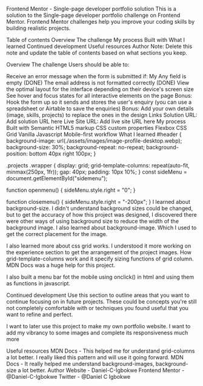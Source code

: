 Frontend Mentor - Single-page developer portfolio solution
This is a solution to the Single-page developer portfolio challenge on Frontend Mentor. Frontend Mentor challenges help you improve your coding skills by building realistic projects.

Table of contents
Overview
The challenge
My process
Built with
What I learned
Continued development
Useful resources
Author
Note: Delete this note and update the table of contents based on what sections you keep.

Overview
The challenge
Users should be able to:

Receive an error message when the form is submitted if: My
Any field is empty (DONE)
The email address is not formatted correctly (DONE)
View the optimal layout for the interface depending on their device's screen size
See hover and focus states for all interactive elements on the page
Bonus: Hook the form up so it sends and stores the user's enquiry (you can use a spreadsheet or Airtable to save the enquiries)
Bonus: Add your own details (image, skills, projects) to replace the ones in the design
Links
Solution URL: Add solution URL here
Live Site URL: Add live site URL here
My process
Built with
Semantic HTML5 markup
CSS custom properties
Flexbox
CSS Grid
Vanilla Javascript
Mobile-first workflow
What I learned
 #header {
    background-image: url(./assets/images/image-profile-desktop.webp);
    background-size: 30%;
    background-repeat: no-repeat;
    background-position: bottom 40px right 100px;
}

.projects .wrapper {
    display: grid;
    grid-template-columns: repeat(auto-fit, minmax(250px, 1fr));
    gap: 40px;
    padding: 10px 10%;
}
const sideMenu = document.getElementById("sidemenu");

function openmenu() {
    sideMenu.style.right = "0";
}

function closemenu() {
    sideMenu.style.right = "-200px";
}
I learned about background-size. I didn't understand background sizes could be changed, but to get the accuracy of how this project was designed, I discovered there were other ways of using background size to reduce the width of the background image. I also learned about background-image. Which I used to get the correct placement for the image.

I also learned more about css grid works. I understood it more working on the experience section to get the arrangement of the project images. How grid-template-columns work and it specify sizing functions of grid column. MDN Docs was a huge help for this project.

I also built a menu bar fot the mobile using onclick() in html and using them as functions in javascript.

Continued development
Use this section to outline areas that you want to continue focusing on in future projects. These could be concepts you're still not completely comfortable with or techniques you found useful that you want to refine and perfect.

I want to later use this project to make my own portfolio website. I want to add my vibrancy to some images and complete its responsiveness much more

Useful resources
MDN Docs - This helped me for understand grid-columns a lot better. I really liked this pattern and will use it going forward.
MDN Docs - It really helped me understand background-images, background-size a lot better.
Author
Website - Daniel-C-Igbokwe
Frontend Mentor - @Daniel-C-Igbokwe
Twitter - @Daniel C Igbokwe
